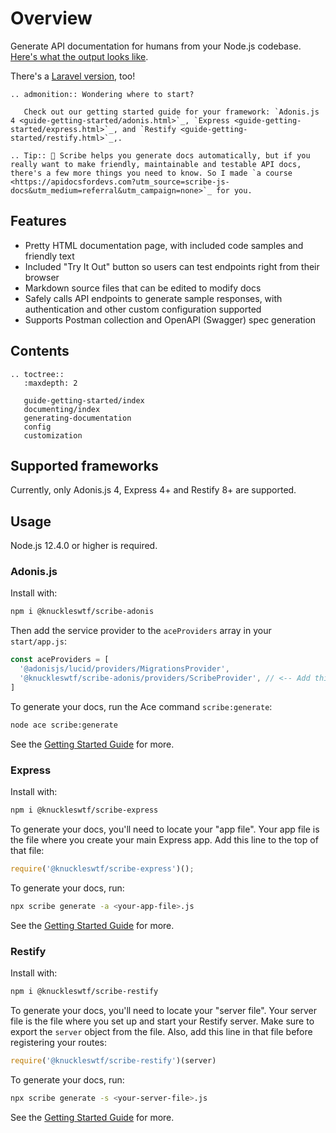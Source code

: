 # Overview

Generate API documentation for humans from your Node.js codebase. [Here's what the output looks like](https://shalvah.me/tweetr-api/).

There's a [Laravel version](https://github.com/knuckleswtf/scribe), too!

```eval_rst
.. admonition:: Wondering where to start?
   
   Check out our getting started guide for your framework: `Adonis.js 4 <guide-getting-started/adonis.html>`_, `Express <guide-getting-started/express.html>`_, and `Restify <guide-getting-started/restify.html>`_,.
```

```eval_rst
.. Tip:: 👋 Scribe helps you generate docs automatically, but if you really want to make friendly, maintainable and testable API docs, there's a few more things you need to know. So I made `a course <https://apidocsfordevs.com?utm_source=scribe-js-docs&utm_medium=referral&utm_campaign=none>`_ for you.
```

## Features
- Pretty HTML documentation page, with included code samples and friendly text
- Included "Try It Out" button so users can test endpoints right from their browser
- Markdown source files that can be edited to modify docs
- Safely calls API endpoints to generate sample responses, with authentication and other custom configuration supported
- Supports Postman collection and OpenAPI (Swagger) spec generation

## Contents
```eval_rst
.. toctree::
   :maxdepth: 2

   guide-getting-started/index
   documenting/index
   generating-documentation
   config
   customization
```

## Supported frameworks
Currently, only Adonis.js 4, Express 4+ and Restify 8+ are supported.

## Usage
Node.js 12.4.0 or higher is required.

### Adonis.js

Install with:

```sh
npm i @knuckleswtf/scribe-adonis
```

Then add the service provider to the `aceProviders` array in your `start/app.js`:

```js
const aceProviders = [
  '@adonisjs/lucid/providers/MigrationsProvider',
  '@knuckleswtf/scribe-adonis/providers/ScribeProvider', // <-- Add this
]
```

To generate your docs, run the Ace command `scribe:generate`:

```bash
node ace scribe:generate
```

See the [Getting Started Guide](./guide-getting-started/adonis.html) for more.

### Express
Install with:

```sh
npm i @knuckleswtf/scribe-express
```

To generate your docs, you'll need to locate your "app file". Your app file is the file where you create your main Express app. Add this line to the top of that file:

```js
require('@knuckleswtf/scribe-express')();
```

To generate your docs, run:

```sh
npx scribe generate -a <your-app-file>.js
```

See the [Getting Started Guide](./guide-getting-started/express.html) for more.

### Restify
Install with:

```sh
npm i @knuckleswtf/scribe-restify
```

To generate your docs, you'll need to locate your "server file". Your server file is the file where you set up and start your Restify server. Make sure to export the `server` object from the file. Also, add this line in that file before registering your routes:

```js
require('@knuckleswtf/scribe-restify')(server)
```

To generate your docs, run:

```sh
npx scribe generate -s <your-server-file>.js
```

See the [Getting Started Guide](./guide-getting-started/restify.html) for more.
